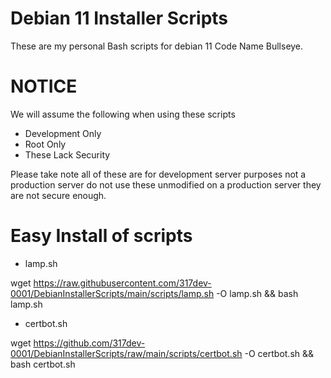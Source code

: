 # Debian 11 Installer Scripts

These are my personal Bash scripts for debian 11 Code Name Bullseye.


# NOTICE

We will assume the following when using these scripts
 - Development Only
 - Root Only
 - These Lack Security
 
 Please take note all of these are for development server purposes not a production server do not use these unmodified on a production server they are not secure enough.


# Easy Install of scripts


 - lamp.sh

wget https://raw.githubusercontent.com/317dev-0001/DebianInstallerScripts/main/scripts/lamp.sh -O lamp.sh && bash lamp.sh


- certbot.sh

wget https://github.com/317dev-0001/DebianInstallerScripts/raw/main/scripts/certbot.sh -O certbot.sh && bash certbot.sh
